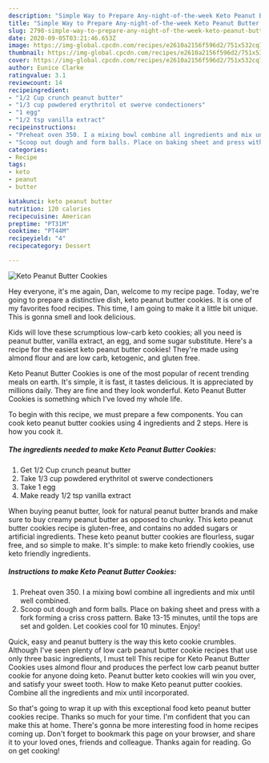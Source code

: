 ```yaml
---
description: "Simple Way to Prepare Any-night-of-the-week Keto Peanut Butter Cookies"
title: "Simple Way to Prepare Any-night-of-the-week Keto Peanut Butter Cookies"
slug: 2798-simple-way-to-prepare-any-night-of-the-week-keto-peanut-butter-cookies
date: 2020-09-05T03:21:46.653Z
image: https://img-global.cpcdn.com/recipes/e2610a2156f596d2/751x532cq70/keto-peanut-butter-cookies-recipe-main-photo.jpg
thumbnail: https://img-global.cpcdn.com/recipes/e2610a2156f596d2/751x532cq70/keto-peanut-butter-cookies-recipe-main-photo.jpg
cover: https://img-global.cpcdn.com/recipes/e2610a2156f596d2/751x532cq70/keto-peanut-butter-cookies-recipe-main-photo.jpg
author: Eunice Clarke
ratingvalue: 3.1
reviewcount: 14
recipeingredient:
- "1/2 Cup crunch peanut butter"
- "1/3 cup powdered erythritol ot swerve condectioners"
- "1 egg"
- "1/2 tsp vanilla extract"
recipeinstructions:
- "Preheat oven 350. I a mixing bowl combine all ingredients and mix until well combined."
- "Scoop out dough and form balls. Place on baking sheet and press with a fork forming a criss cross pattern. Bake 13-15 minutes, until the tops are set and golden. Let cookies cool for 10 minutes. Enjoy!"
categories:
- Recipe
tags:
- keto
- peanut
- butter

katakunci: keto peanut butter 
nutrition: 120 calories
recipecuisine: American
preptime: "PT31M"
cooktime: "PT44M"
recipeyield: "4"
recipecategory: Dessert

---
```



![Keto Peanut Butter Cookies](https://img-global.cpcdn.com/recipes/e2610a2156f596d2/751x532cq70/keto-peanut-butter-cookies-recipe-main-photo.jpg)

Hey everyone, it's me again, Dan, welcome to my recipe page. Today, we're going to prepare a distinctive dish, keto peanut butter cookies. It is one of my favorites food recipes. This time, I am going to make it a little bit unique. This is gonna smell and look delicious.

Kids will love these scrumptious low-carb keto cookies; all you need is peanut butter, vanilla extract, an egg, and some sugar substitute. Here&#39;s a recipe for the easiest keto peanut butter cookies! They&#39;re made using almond flour and are low carb, ketogenic, and gluten free.

Keto Peanut Butter Cookies is one of the most popular of recent trending meals on earth. It's simple, it is fast, it tastes delicious. It is appreciated by millions daily. They are fine and they look wonderful. Keto Peanut Butter Cookies is something which I've loved my whole life.


To begin with this recipe, we must prepare a few components. You can cook keto peanut butter cookies using 4 ingredients and 2 steps. Here is how you cook it.

<!--inarticleads1-->

##### The ingredients needed to make Keto Peanut Butter Cookies:

1. Get 1/2 Cup crunch peanut butter
1. Take 1/3 cup powdered erythritol ot swerve condectioners
1. Take 1 egg
1. Make ready 1/2 tsp vanilla extract


When buying peanut butter, look for natural peanut butter brands and make sure to buy creamy peanut butter as opposed to chunky. This keto peanut butter cookies recipe is gluten-free, and contains no added sugars or artificial ingredients. These keto peanut butter cookies are flourless, sugar free, and so simple to make. It&#39;s simple: to make keto friendly cookies, use keto friendly ingredients. 

<!--inarticleads2-->

##### Instructions to make Keto Peanut Butter Cookies:

1. Preheat oven 350. I a mixing bowl combine all ingredients and mix until well combined.
1. Scoop out dough and form balls. Place on baking sheet and press with a fork forming a criss cross pattern. Bake 13-15 minutes, until the tops are set and golden. Let cookies cool for 10 minutes. Enjoy!


Quick, easy and peanut buttery is the way this keto cookie crumbles. Although I&#39;ve seen plenty of low carb peanut butter cookie recipes that use only three basic ingredients, I must tell This recipe for Keto Peanut Butter Cookies uses almond flour and produces the perfect low carb peanut butter cookie for anyone doing keto. Peanut butter keto cookies will win you over, and satisfy your sweet tooth. How to make Keto peanut putter cookies. Combine all the ingredients and mix until incorporated. 

So that's going to wrap it up with this exceptional food keto peanut butter cookies recipe. Thanks so much for your time. I'm confident that you can make this at home. There's gonna be more interesting food in home recipes coming up. Don't forget to bookmark this page on your browser, and share it to your loved ones, friends and colleague. Thanks again for reading. Go on get cooking!
